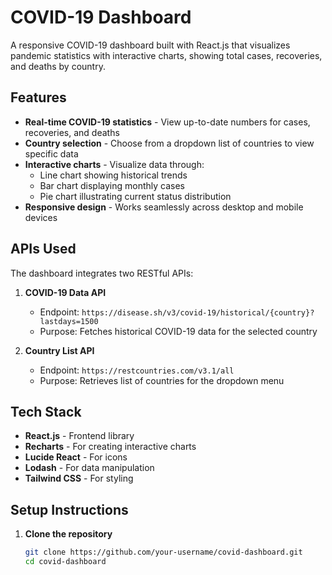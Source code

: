 # COVID-19 Dashboard

A responsive COVID-19 dashboard built with React.js that visualizes pandemic statistics with interactive charts, showing total cases, recoveries, and deaths by country.


## Features

* **Real-time COVID-19 statistics** - View up-to-date numbers for cases, recoveries, and deaths
* **Country selection** - Choose from a dropdown list of countries to view specific data
* **Interactive charts** - Visualize data through:
  * Line chart showing historical trends
  * Bar chart displaying monthly cases
  * Pie chart illustrating current status distribution
* **Responsive design** - Works seamlessly across desktop and mobile devices

## APIs Used

The dashboard integrates two RESTful APIs:

1. **COVID-19 Data API**
   * Endpoint: `https://disease.sh/v3/covid-19/historical/{country}?lastdays=1500`
   * Purpose: Fetches historical COVID-19 data for the selected country

2. **Country List API**
   * Endpoint: `https://restcountries.com/v3.1/all`
   * Purpose: Retrieves list of countries for the dropdown menu

## Tech Stack

* **React.js** - Frontend library
* **Recharts** - For creating interactive charts
* **Lucide React** - For icons
* **Lodash** - For data manipulation
* **Tailwind CSS** - For styling

## Setup Instructions

1. **Clone the repository**
   ```bash
   git clone https://github.com/your-username/covid-dashboard.git
   cd covid-dashboard